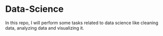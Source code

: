 # Data-Science
In this repo, I will perform some tasks related to data science like cleaning data, analyzing data and visualizing it.

